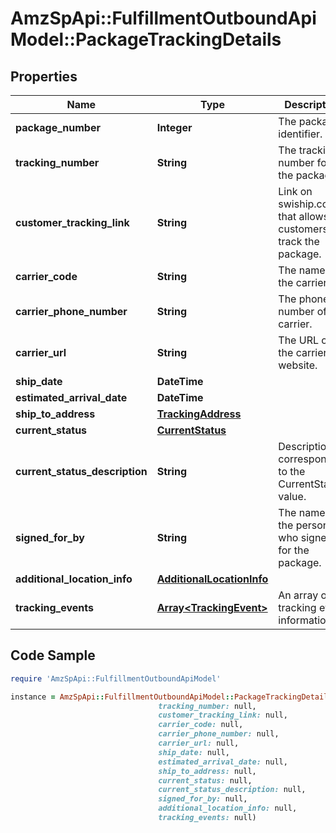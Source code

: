 # AmzSpApi::FulfillmentOutboundApiModel::PackageTrackingDetails

## Properties

Name | Type | Description | Notes
------------ | ------------- | ------------- | -------------
**package_number** | **Integer** | The package identifier. | 
**tracking_number** | **String** | The tracking number for the package. | [optional] 
**customer_tracking_link** | **String** | Link on swiship.com that allows customers to track the package. | [optional] 
**carrier_code** | **String** | The name of the carrier. | [optional] 
**carrier_phone_number** | **String** | The phone number of the carrier. | [optional] 
**carrier_url** | **String** | The URL of the carrier’s website. | [optional] 
**ship_date** | **DateTime** |  | [optional] 
**estimated_arrival_date** | **DateTime** |  | [optional] 
**ship_to_address** | [**TrackingAddress**](TrackingAddress.md) |  | [optional] 
**current_status** | [**CurrentStatus**](CurrentStatus.md) |  | [optional] 
**current_status_description** | **String** | Description corresponding to the CurrentStatus value. | [optional] 
**signed_for_by** | **String** | The name of the person who signed for the package. | [optional] 
**additional_location_info** | [**AdditionalLocationInfo**](AdditionalLocationInfo.md) |  | [optional] 
**tracking_events** | [**Array&lt;TrackingEvent&gt;**](TrackingEvent.md) | An array of tracking event information. | [optional] 

## Code Sample

```ruby
require 'AmzSpApi::FulfillmentOutboundApiModel'

instance = AmzSpApi::FulfillmentOutboundApiModel::PackageTrackingDetails.new(package_number: null,
                                 tracking_number: null,
                                 customer_tracking_link: null,
                                 carrier_code: null,
                                 carrier_phone_number: null,
                                 carrier_url: null,
                                 ship_date: null,
                                 estimated_arrival_date: null,
                                 ship_to_address: null,
                                 current_status: null,
                                 current_status_description: null,
                                 signed_for_by: null,
                                 additional_location_info: null,
                                 tracking_events: null)
```


